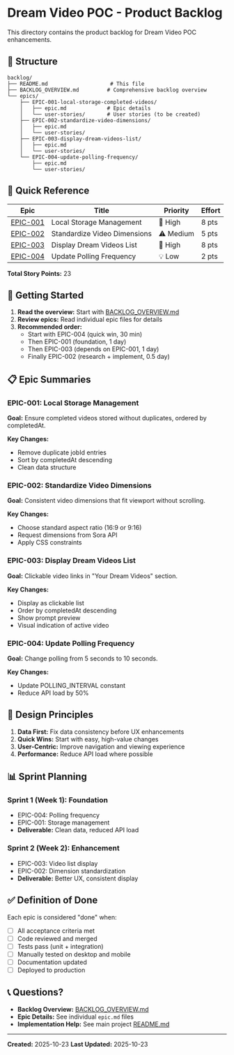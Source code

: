 # Dream Video POC - Product Backlog

This directory contains the product backlog for Dream Video POC enhancements.

## 📂 Structure

```
backlog/
├── README.md                    # This file
├── BACKLOG_OVERVIEW.md         # Comprehensive backlog overview
└── epics/
    ├── EPIC-001-local-storage-completed-videos/
    │   ├── epic.md             # Epic details
    │   └── user-stories/       # User stories (to be created)
    ├── EPIC-002-standardize-video-dimensions/
    │   ├── epic.md
    │   └── user-stories/
    ├── EPIC-003-display-dream-videos-list/
    │   ├── epic.md
    │   └── user-stories/
    └── EPIC-004-update-polling-frequency/
        ├── epic.md
        └── user-stories/
```

## 🎯 Quick Reference

| Epic | Title | Priority | Effort |
|------|-------|----------|--------|
| [EPIC-001](epics/EPIC-001-local-storage-completed-videos/epic.md) | Local Storage Management | 🔴 High | 8 pts |
| [EPIC-002](epics/EPIC-002-standardize-video-dimensions/epic.md) | Standardize Video Dimensions | ⚠️ Medium | 5 pts |
| [EPIC-003](epics/EPIC-003-display-dream-videos-list/epic.md) | Display Dream Videos List | 🔴 High | 8 pts |
| [EPIC-004](epics/EPIC-004-update-polling-frequency/epic.md) | Update Polling Frequency | 💡 Low | 2 pts |

**Total Story Points:** 23

## 🚀 Getting Started

1. **Read the overview:** Start with [BACKLOG_OVERVIEW.md](BACKLOG_OVERVIEW.md)
2. **Review epics:** Read individual epic files for details
3. **Recommended order:**
   - Start with EPIC-004 (quick win, 30 min)
   - Then EPIC-001 (foundation, 1 day)
   - Then EPIC-003 (depends on EPIC-001, 1 day)
   - Finally EPIC-002 (research + implement, 0.5 day)

## 📋 Epic Summaries

### EPIC-001: Local Storage Management
**Goal:** Ensure completed videos stored without duplicates, ordered by completedAt.

**Key Changes:**
- Remove duplicate jobId entries
- Sort by completedAt descending
- Clean data structure

### EPIC-002: Standardize Video Dimensions
**Goal:** Consistent video dimensions that fit viewport without scrolling.

**Key Changes:**
- Choose standard aspect ratio (16:9 or 9:16)
- Request dimensions from Sora API
- Apply CSS constraints

### EPIC-003: Display Dream Videos List
**Goal:** Clickable video links in "Your Dream Videos" section.

**Key Changes:**
- Display as clickable list
- Order by completedAt descending
- Show prompt preview
- Visual indication of active video

### EPIC-004: Update Polling Frequency
**Goal:** Change polling from 5 seconds to 10 seconds.

**Key Changes:**
- Update POLLING_INTERVAL constant
- Reduce API load by 50%

## 🎨 Design Principles

1. **Data First:** Fix data consistency before UX enhancements
2. **Quick Wins:** Start with easy, high-value changes
3. **User-Centric:** Improve navigation and viewing experience
4. **Performance:** Reduce API load where possible

## 📊 Sprint Planning

### Sprint 1 (Week 1): Foundation
- EPIC-004: Polling frequency
- EPIC-001: Storage management
- **Deliverable:** Clean data, reduced API load

### Sprint 2 (Week 2): Enhancement
- EPIC-003: Video list display
- EPIC-002: Dimension standardization
- **Deliverable:** Better UX, consistent display

## ✅ Definition of Done

Each epic is considered "done" when:
- [ ] All acceptance criteria met
- [ ] Code reviewed and merged
- [ ] Tests pass (unit + integration)
- [ ] Manually tested on desktop and mobile
- [ ] Documentation updated
- [ ] Deployed to production

## 📞 Questions?

- **Backlog Overview:** [BACKLOG_OVERVIEW.md](BACKLOG_OVERVIEW.md)
- **Epic Details:** See individual `epic.md` files
- **Implementation Help:** See main project [README.md](../README.md)

---

**Created:** 2025-10-23
**Last Updated:** 2025-10-23
